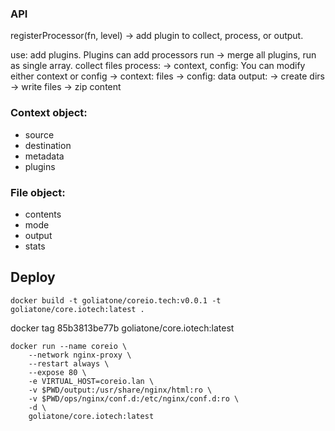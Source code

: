 
### API

registerProcessor(fn, level)
    -> add plugin to collect, process, or output.

use: add plugins. Plugins can add processors 
run ->
    merge all plugins, run as single array.
    collect files
    process:
        -> context, config: You can modify either context or config
        -> context: files
        -> config: data
    output:
        -> create dirs
        -> write files
        -> zip content

### Context object:

* source
* destination
* metadata
* plugins

### File object:

* contents
* mode
* output
* stats



## Deploy

```
docker build -t goliatone/coreio.tech:v0.0.1 -t goliatone/core.iotech:latest .
```


docker tag 85b3813be77b goliatone/core.iotech:latest



```
docker run --name coreio \
    --network nginx-proxy \
    --restart always \
    --expose 80 \
    -e VIRTUAL_HOST=coreio.lan \
    -v $PWD/output:/usr/share/nginx/html:ro \
    -v $PWD/ops/nginx/conf.d:/etc/nginx/conf.d:ro \
    -d \
    goliatone/core.iotech:latest
```        